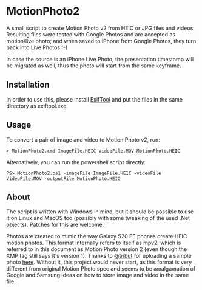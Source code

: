 # MotionPhoto2

A small script to create Motion Photo v2 from HEIC or JPG files and videos. Resulting files were tested with Google Photos and are accepted as motion/live photo; and when saved to iPhone from Google Photos, they turn back into Live Photos :-)

In case the source is an iPhone Live Photo, the presentation timestamp will be migrated as well, thus the photo will start from the same keyframe.

## Installation

In order to use this, please install [ExifTool](https://exiftool.org/) and put the files in the same directory as exiftool.exe.

## Usage

To convert a pair of image and video to Motion Photo v2, run:

```
> MotionPhoto2.cmd ImageFile.HEIC VideoFile.MOV MotionPhoto.HEIC
```

Alternatively, you can run the powershell script directly:
```
PS> MotionPhoto2.ps1 -imageFile ImageFile.HEIC -videoFile VideoFile.MOV -outputFile MotionPhoto.HEIC
```

## About

The script is written with Windows in mind, but it should be possible to use it on Linux and MacOS too (possibly with some tweaking of the used .Net objects). Patches for this are welcome.

Photos are created to mimic the way Galaxy S20 FE phones create HEIC motion photos. This format internally refers to itself as mpv2, which is referred to in this document as Motion Photo version 2 (even though the XMP tag still says it's version 1).
Thanks to [@tribut](https://github.com/tribut) for uploading a sample photo [here](https://github.com/photoprism/photoprism/issues/1739#issuecomment-1216457652). Without it, this project would never start, as this format is very different from original Motion Photo spec and seems to be amalgamation of Google and Samsung ideas on how to store image and video in the same file.
